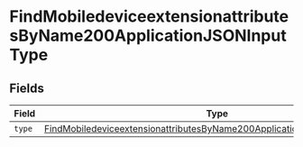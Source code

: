 # FindMobiledeviceextensionattributesByName200ApplicationJSONInputType


## Fields

| Field                                                                                                                                                                           | Type                                                                                                                                                                            | Required                                                                                                                                                                        | Description                                                                                                                                                                     |
| ------------------------------------------------------------------------------------------------------------------------------------------------------------------------------- | ------------------------------------------------------------------------------------------------------------------------------------------------------------------------------- | ------------------------------------------------------------------------------------------------------------------------------------------------------------------------------- | ------------------------------------------------------------------------------------------------------------------------------------------------------------------------------- |
| `type`                                                                                                                                                                          | [FindMobiledeviceextensionattributesByName200ApplicationJSONInputTypeType](../../models/operations/findmobiledeviceextensionattributesbyname200applicationjsoninputtypetype.md) | :heavy_minus_sign:                                                                                                                                                              | N/A                                                                                                                                                                             |